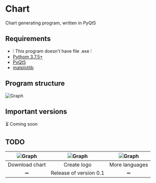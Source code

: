 # Chart

Chart generating program, written in PyQt5 


## Requirements
* &#x2755; This program doesn't have file .exe &#x2755;
* [Pythom 3.7.5+](https://www.python.org/downloads/)
* [PyQt5](https://pypi.org/project/PyQt5/)
* [matplotlib](https://matplotlib.org/downloads.html)


## Program structure
![Graph](https://github.com/kryzasada/ReadMe-Photo/blob/master/Chart/graph-chart.png)
## Important versions

&#x23F3; Coming soon


## TODO

|  ![Graph](https://github.com/kryzasada/ReadMe-Photo/blob/master/Chart/chart-table1.png) | ![Graph](https://github.com/kryzasada/ReadMe-Photo/blob/master/Chart/chart-table2.png) | ![Graph](https://github.com/kryzasada/ReadMe-Photo/blob/master/Chart/Chart-table3.png) |
| :------------: | :------------: | :------------: |
| Download chart | Create logo | More languages |
| &#x2796; | Release of version 0.1 | &#x2796; |
        
